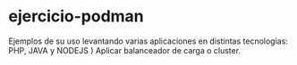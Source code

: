 # ejercicio-podman
Ejemplos de su uso levantando varias aplicaciones en distintas tecnologias: PHP, JAVA y NODEJS )  Aplicar balanceador de carga o cluster.
